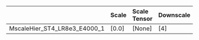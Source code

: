 |                              | Scale   | Scale Tensor   | Downscale   | Learning rate   | Best MSE           | Best SSIM            |
|:-----------------------------|:--------|:---------------|:------------|:----------------|:-------------------|:---------------------|
| MscaleHier_ST4_LR8e3_E4000_1 | [0.0]   | [None]         | [4]         | [0.008]         | [26.5440034866333] | [0.8310765717451088] |